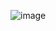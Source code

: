 ![image](https://user-images.githubusercontent.com/86461976/150666909-7f80bbe9-7f00-4eb3-a71e-f6a79056688b.png)
